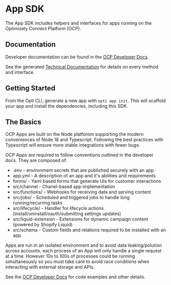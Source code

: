 # App SDK
The App SDK includes helpers and interfaces for apps running on the Optimizely Connect Platform (OCP).

## Documentation
Developer documentation can be found in the [OCP Developer Docs](https://docs.developers.optimizely.com/digital-experience-platform/v1.5.0-optimizely-data-platform/docs/optimizely-connect-platform).

See the generated [Technical Documentation](https://app-sdk.docs.developers.zaius.com/latest/) for details on every method and interface.

## Getting Started

From the Opti CLI, generate a new app with `opti app init`. This will
scaffold your app and install the dependencies, including this SDK.

## The Basics

OCP Apps are built on the Node platforom supporting the modern conveniences of Node 18 and Typescript. Following the best practices with Typescript will ensure more stable integrations with fewer bugs.

OCP Apps are required to follow conventions outlined in the developer docs. They are composed of:
* .env - environment secrets that are published securely with an app
* app.yml - A description of an app and it's abilities and requirements
* forms/ - Yaml based forms that generate UIs for customer interactions
* src/channel - Chanel-based app implementation
* src/functions/ - Webhooks for receiving data and serving content
* src/jobs/ - Scheduled and triggered jobs to handle long running/recurring tasks
* src/lifecycle/ - Handler for lifecycle actions (install/uninstall/oauth/submitting settings updates)
* src/liquid-extension - Extensions for dynamic campaign content (powered by Shopify Liquid)
* src/schema - Custom fields and relations required to be installed with an app

Apps are run in an isolated environment and to avoid data leaking/polution across accounts, each process of an App will only handle a single request at a time. However 10s to 100s of processes could be running simultaneously so you must take care to avoid race conditions when interacting with external storage and APIs.

See the [OCP Developer Docs](https://docs.developers.optimizely.com/digital-experience-platform/v1.5.0-optimizely-data-platform/docs/optimizely-connect-platform) for code examples and other details.
